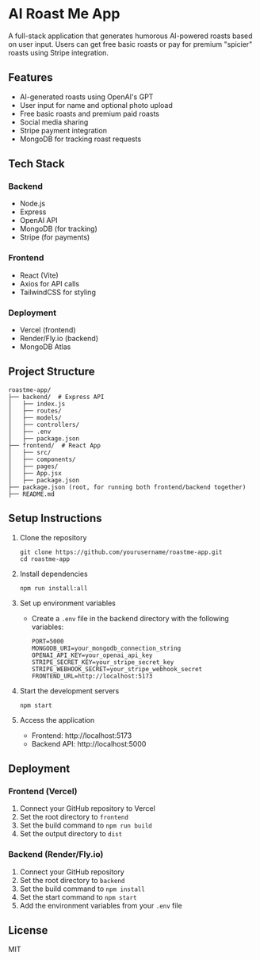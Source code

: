 # AI Roast Me App

A full-stack application that generates humorous AI-powered roasts based on user input. Users can get free basic roasts or pay for premium "spicier" roasts using Stripe integration.

## Features

- AI-generated roasts using OpenAI's GPT
- User input for name and optional photo upload
- Free basic roasts and premium paid roasts
- Social media sharing
- Stripe payment integration
- MongoDB for tracking roast requests

## Tech Stack

### Backend
- Node.js
- Express
- OpenAI API
- MongoDB (for tracking)
- Stripe (for payments)

### Frontend
- React (Vite)
- Axios for API calls
- TailwindCSS for styling

### Deployment
- Vercel (frontend)
- Render/Fly.io (backend)
- MongoDB Atlas

## Project Structure

```
roastme-app/
├── backend/  # Express API
│   ├── index.js
│   ├── routes/
│   ├── models/
│   ├── controllers/
│   ├── .env
│   ├── package.json
├── frontend/  # React App
│   ├── src/
│   ├── components/
│   ├── pages/
│   ├── App.jsx
│   ├── package.json
├── package.json (root, for running both frontend/backend together)
├── README.md
```

## Setup Instructions

1. Clone the repository
   ```
   git clone https://github.com/yourusername/roastme-app.git
   cd roastme-app
   ```

2. Install dependencies
   ```
   npm run install:all
   ```

3. Set up environment variables
   - Create a `.env` file in the backend directory with the following variables:
     ```
     PORT=5000
     MONGODB_URI=your_mongodb_connection_string
     OPENAI_API_KEY=your_openai_api_key
     STRIPE_SECRET_KEY=your_stripe_secret_key
     STRIPE_WEBHOOK_SECRET=your_stripe_webhook_secret
     FRONTEND_URL=http://localhost:5173
     ```

4. Start the development servers
   ```
   npm start
   ```

5. Access the application
   - Frontend: http://localhost:5173
   - Backend API: http://localhost:5000

## Deployment

### Frontend (Vercel)
1. Connect your GitHub repository to Vercel
2. Set the root directory to `frontend`
3. Set the build command to `npm run build`
4. Set the output directory to `dist`

### Backend (Render/Fly.io)
1. Connect your GitHub repository
2. Set the root directory to `backend`
3. Set the build command to `npm install`
4. Set the start command to `npm start`
5. Add the environment variables from your `.env` file

## License

MIT